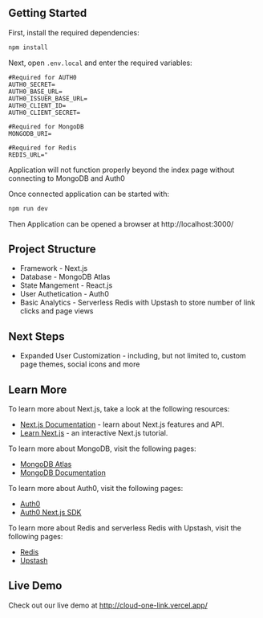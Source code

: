 
## Getting Started

First, install the required dependencies:

```bash
npm install
```
Next, open `.env.local` and enter the required variables:  
```
#Required for AUTH0
AUTH0_SECRET=
AUTH0_BASE_URL=
AUTH0_ISSUER_BASE_URL=
AUTH0_CLIENT_ID=
AUTH0_CLIENT_SECRET=

#Required for MongoDB
MONGODB_URI=

#Required for Redis
REDIS_URL="

```
Application will not function properly beyond the index page without connecting to MongoDB and Auth0

Once connected application can be started with: 
```bash
npm run dev
```

Then Application can be opened a browser at http://localhost:3000/
## Project Structure 
- Framework - Next.js 
- Database - MongoDB Atlas 
- State Mangement - React.js
- User Authetication - Auth0
- Basic Analytics - Serverless Redis with Upstash to store number of link clicks and page views 
   
## Next Steps
- Expanded User Customization - including, but not limited to, custom page themes, social icons and more
## Learn More

To learn more about Next.js, take a look at the following resources:

- [Next.js Documentation](https://nextjs.org/docs) - learn about Next.js features and API.
- [Learn Next.js](https://nextjs.org/learn) - an interactive Next.js tutorial.

To learn more about MongoDB, visit the following pages:

- [MongoDB Atlas](https://www.mongodb.com/cloud/atlas)
- [MongoDB Documentation](https://docs.mongodb.com/)

To learn more about Auth0, visit the following pages:

- [Auth0](https://auth0.com/)
- [Auth0 Next.js SDK](https://github.com/auth0/nextjs-auth0)

To learn more about Redis and serverless Redis with Upstash, visit the following pages:
- [Redis](https://redis.io/)
- [Upstash](https://upstash.com/)



## Live Demo

Check out our live demo at http://cloud-one-link.vercel.app/  
